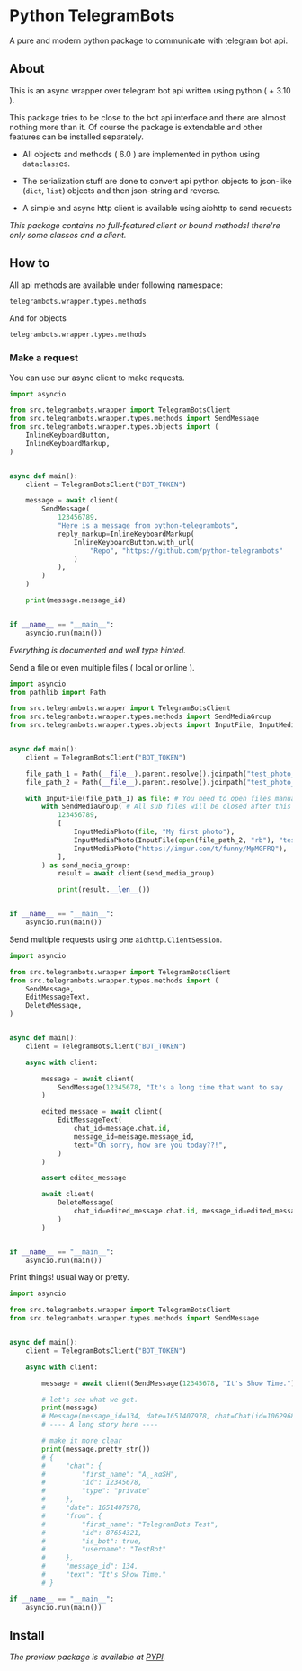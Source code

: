 # Python TelegramBots

A pure and modern python package to communicate with telegram bot api.

## About

This is an async wrapper over telegram bot api written using python ( + 3.10 ).

This package tries to be close to the bot api interface and there are almost
nothing more than it. Of course the package is extendable and other features
can be installed separately.

- All objects and methods ( 6.0 ) are implemented in python using `dataclass`es.

- The serialization stuff are done to convert api python objects to json-like (`dict`, `list`) objects and then json-string and reverse.

- A simple and async http client is available using aiohttp to send requests

_This package contains no full-featured client or bound methods! there're only some classes and a client._

## How to

All api methods are available under following namespace:

```py
telegrambots.wrapper.types.methods
```

And for objects

```py
telegrambots.wrapper.types.methods
```

### Make a request

You can use our async client to make requests.

```py
import asyncio

from src.telegrambots.wrapper import TelegramBotsClient
from src.telegrambots.wrapper.types.methods import SendMessage
from src.telegrambots.wrapper.types.objects import (
    InlineKeyboardButton,
    InlineKeyboardMarkup,
)


async def main():
    client = TelegramBotsClient("BOT_TOKEN")

    message = await client(
        SendMessage(
            123456789,
            "Here is a message from python-telegrambots",
            reply_markup=InlineKeyboardMarkup(
                InlineKeyboardButton.with_url(
                    "Repo", "https://github.com/python-telegrambots"
                )
            ),
        )
    )

    print(message.message_id)


if __name__ == "__main__":
    asyncio.run(main())

```

_Everything is documented and well type hinted._

Send a file or even multiple files ( local or online ).

```py
import asyncio
from pathlib import Path

from src.telegrambots.wrapper import TelegramBotsClient
from src.telegrambots.wrapper.types.methods import SendMediaGroup
from src.telegrambots.wrapper.types.objects import InputFile, InputMediaPhoto


async def main():
    client = TelegramBotsClient("BOT_TOKEN")

    file_path_1 = Path(__file__).parent.resolve().joinpath("test_photo_1.jpg")
    file_path_2 = Path(__file__).parent.resolve().joinpath("test_photo_2.jpg")

    with InputFile(file_path_1) as file: # You need to open files manually if you're using Path.
        with SendMediaGroup( # All sub files will be closed after this
            123456789,
            [
                InputMediaPhoto(file, "My first photo"),
                InputMediaPhoto(InputFile(open(file_path_2, "rb"), "test_photo_2.jpg")), # Directly open and use file.
                InputMediaPhoto("https://imgur.com/t/funny/MpMGFRQ"),
            ],
        ) as send_media_group:
            result = await client(send_media_group)

            print(result.__len__())


if __name__ == "__main__":
    asyncio.run(main())
```

Send multiple requests using one `aiohttp.ClientSession`.

``` py
import asyncio

from src.telegrambots.wrapper import TelegramBotsClient
from src.telegrambots.wrapper.types.methods import (
    SendMessage,
    EditMessageText,
    DeleteMessage,
)


async def main():
    client = TelegramBotsClient("BOT_TOKEN")

    async with client:

        message = await client(
            SendMessage(12345678, "It's a long time that want to say ... I love you.")
        )

        edited_message = await client(
            EditMessageText(
                chat_id=message.chat.id,
                message_id=message.message_id,
                text="Oh sorry, how are you today??!",
            )
        )

        assert edited_message

        await client(
            DeleteMessage(
                chat_id=edited_message.chat.id, message_id=edited_message.message_id
            )
        )


if __name__ == "__main__":
    asyncio.run(main())

```

Print things! usual way or pretty.

```py
import asyncio

from src.telegrambots.wrapper import TelegramBotsClient
from src.telegrambots.wrapper.types.methods import SendMessage


async def main():
    client = TelegramBotsClient("BOT_TOKEN")

    async with client:

        message = await client(SendMessage(12345678, "It's Show Time."))

        # let's see what we got.
        print(message)
        # Message(message_id=134, date=1651407978, chat=Chat(id=106296897, ...
        # ---- A long story here ----

        # make it more clear
        print(message.pretty_str())
        # {
        #     "chat": {
        #         "first_name": "A̤̮ʀαՏH",
        #         "id": 12345678,
        #         "type": "private"
        #     },
        #     "date": 1651407978,
        #     "from": {
        #         "first_name": "TelegramBots Test",
        #         "id": 87654321,
        #         "is_bot": true,
        #         "username": "TestBot"
        #     },
        #     "message_id": 134,
        #     "text": "It's Show Time."
        # }

if __name__ == "__main__":
    asyncio.run(main())
```

## Install

_The preview package is available at [PYPI](https://pypi.org/project/telegrambots)._

